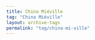 ```yaml
---
title: China Miéville
tag: "China Miéville"
layout: archive-tags
permalink: "tag/china-mi-ville"
---
```


